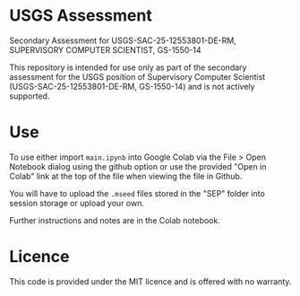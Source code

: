 # USGS Assessment
Secondary Assessment for USGS-SAC-25-12553801-DE-RM, SUPERVISORY COMPUTER SCIENTIST, GS-1550-14

This repository is intended for use only as part of the secondary assessment for the USGS position of Supervisory Computer Scientist (USGS-SAC-25-12553801-DE-RM, GS-1550-14) and is not actively supported.

# Use
To use either import `main.ipynb` into Google Colab via the File > Open Notebook dialog using the github option or use the provided "Open in Colab" link at the top of the file when viewing the file in Github.

You will have to upload the `.mseed` files stored in the "SEP" folder into session storage or upload your own.

Further instructions and notes are in the Colab notebook.

# Licence
This code is provided under the MIT licence and is offered with no warranty.
